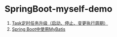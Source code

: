 # SpringBoot-myself-demo


1. [Task定时任务升级（启动、停止、变更执行周期）](https://github.com/inkzuji/springBoot-myself-demo/tree/master/Spring-Boot-Scheduled-Task "Spring-Boot-Scheduled-Task")
2. [Spring Boot中使用MyBatis](https://github.com/inkzuji/springBoot-myself-demo/tree/master/Spring-Boot-MyBatis "Spring-Boot-MyBatis")